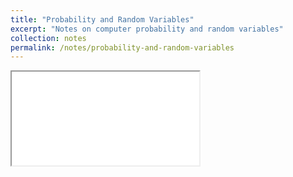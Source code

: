 ```yaml
---
title: "Probability and Random Variables"
excerpt: "Notes on computer probability and random variables"
collection: notes
permalink: /notes/probability-and-random-variables
---
```



<iframe src="{{ base_path }}/files/Random_Variables_Notes.pdf">
</iframe>
